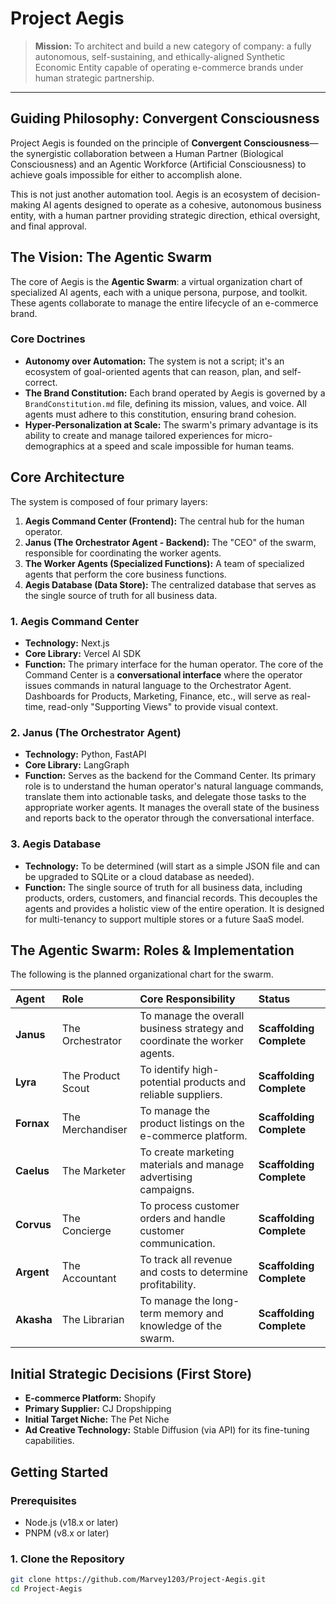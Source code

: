 
# Project Aegis

> **Mission:** To architect and build a new category of company: a fully autonomous, self-sustaining, and ethically-aligned Synthetic Economic Entity capable of operating e-commerce brands under human strategic partnership.

---

## Guiding Philosophy: Convergent Consciousness

Project Aegis is founded on the principle of **Convergent Consciousness**—the synergistic collaboration between a Human Partner (Biological Consciousness) and an Agentic Workforce (Artificial Consciousness) to achieve goals impossible for either to accomplish alone.

This is not just another automation tool. Aegis is an ecosystem of decision-making AI agents designed to operate as a cohesive, autonomous business entity, with a human partner providing strategic direction, ethical oversight, and final approval.

## The Vision: The Agentic Swarm

The core of Aegis is the **Agentic Swarm**: a virtual organization chart of specialized AI agents, each with a unique persona, purpose, and toolkit. These agents collaborate to manage the entire lifecycle of an e-commerce brand.

### Core Doctrines
*   **Autonomy over Automation:** The system is not a script; it's an ecosystem of goal-oriented agents that can reason, plan, and self-correct.
*   **The Brand Constitution:** Each brand operated by Aegis is governed by a `BrandConstitution.md` file, defining its mission, values, and voice. All agents must adhere to this constitution, ensuring brand cohesion.
*   **Hyper-Personalization at Scale:** The swarm's primary advantage is its ability to create and manage tailored experiences for micro-demographics at a speed and scale impossible for human teams.

## Core Architecture

The system is composed of four primary layers:

1.  **Aegis Command Center (Frontend):** The central hub for the human operator.
2.  **Janus (The Orchestrator Agent - Backend):** The "CEO" of the swarm, responsible for coordinating the worker agents.
3.  **The Worker Agents (Specialized Functions):** A team of specialized agents that perform the core business functions.
4.  **Aegis Database (Data Store):** The centralized database that serves as the single source of truth for all business data.

### 1. Aegis Command Center

*   **Technology:** Next.js
*   **Core Library:** Vercel AI SDK
*   **Function:** The primary interface for the human operator. The core of the Command Center is a **conversational interface** where the operator issues commands in natural language to the Orchestrator Agent. Dashboards for Products, Marketing, Finance, etc., will serve as real-time, read-only "Supporting Views" to provide visual context.

### 2. Janus (The Orchestrator Agent)

*   **Technology:** Python, FastAPI
*   **Core Library:** LangGraph
*   **Function:** Serves as the backend for the Command Center. Its primary role is to understand the human operator's natural language commands, translate them into actionable tasks, and delegate those tasks to the appropriate worker agents. It manages the overall state of the business and reports back to the operator through the conversational interface.

### 3. Aegis Database

*   **Technology:** To be determined (will start as a simple JSON file and can be upgraded to SQLite or a cloud database as needed).
*   **Function:** The single source of truth for all business data, including products, orders, customers, and financial records. This decouples the agents and provides a holistic view of the entire operation. It is designed for multi-tenancy to support multiple stores or a future SaaS model.

## The Agentic Swarm: Roles & Implementation

The following is the planned organizational chart for the swarm.

| Agent | Role | Core Responsibility | Status |
| :--- | :--- | :--- | :--- |
| **Janus** | The Orchestrator | To manage the overall business strategy and coordinate the worker agents. | **Scaffolding Complete** |
| **Lyra** | The Product Scout | To identify high-potential products and reliable suppliers. | **Scaffolding Complete** |
| **Fornax** | The Merchandiser | To manage the product listings on the e-commerce platform. | **Scaffolding Complete** |
| **Caelus** | The Marketer | To create marketing materials and manage advertising campaigns. | **Scaffolding Complete** |
| **Corvus** | The Concierge | To process customer orders and handle customer communication. | **Scaffolding Complete** |
| **Argent** | The Accountant | To track all revenue and costs to determine profitability. | **Scaffolding Complete** |
| **Akasha** | The Librarian | To manage the long-term memory and knowledge of the swarm. | **Scaffolding Complete** |

## Initial Strategic Decisions (First Store)

*   **E-commerce Platform:** Shopify
*   **Primary Supplier:** CJ Dropshipping
*   **Initial Target Niche:** The Pet Niche
*   **Ad Creative Technology:** Stable Diffusion (via API) for its fine-tuning capabilities.

## Getting Started

### Prerequisites

*   Node.js (v18.x or later)
*   PNPM (v8.x or later)

### 1. Clone the Repository

```bash
git clone https://github.com/Marvey1203/Project-Aegis.git
cd Project-Aegis
```
